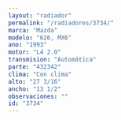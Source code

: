 ```yaml
---
layout: "radiador"
permalink: "/radiadores/3734/"
marca: "Mazda"
modelo: "626, MX6"
ano: "1993"
motor: "L4 2.0"
transmision: "Automática"
parte: "432342"
clima: "Con clima"
alto: "27 3/16"
ancho: "13 1/2"
observaciones: ""
id: "3734"
---
```


